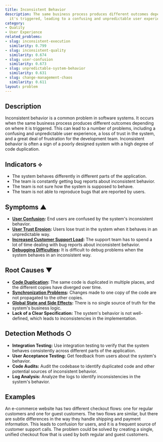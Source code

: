 ```yaml
---
title: Inconsistent Behavior
description: The same business process produces different outcomes depending on where
  it's triggered, leading to a confusing and unpredictable user experience.
category:
- Quality
- User Experience
related_problems:
- slug: inconsistent-execution
  similarity: 0.799
- slug: inconsistent-quality
  similarity: 0.674
- slug: user-confusion
  similarity: 0.673
- slug: unpredictable-system-behavior
  similarity: 0.631
- slug: change-management-chaos
  similarity: 0.611
layout: problem
---
```


## Description
Inconsistent behavior is a common problem in software systems. It occurs when the same business process produces different outcomes depending on where it is triggered. This can lead to a number of problems, including a confusing and unpredictable user experience, a loss of trust in the system, and a great deal of frustration for the development team. Inconsistent behavior is often a sign of a poorly designed system with a high degree of code duplication.

## Indicators ⟡
- The system behaves differently in different parts of the application.
- The team is constantly getting bug reports about inconsistent behavior.
- The team is not sure how the system is supposed to behave.
- The team is not able to reproduce bugs that are reported by users.

## Symptoms ▲
- **[User Confusion](user-confusion.md):** End users are confused by the system's inconsistent behavior.
- **[User Trust Erosion](user-trust-erosion.md):** Users lose trust in the system when it behaves in an unpredictable way.
- **[Increased Customer Support Load](increased-customer-support-load.md):** The support team has to spend a lot of time dealing with bug reports about inconsistent behavior.
- **[Debugging Difficulties](debugging-difficulties.md):** It is difficult to debug problems when the system behaves in an inconsistent way.

## Root Causes ▼
- **[Code Duplication](code-duplication.md):** The same code is duplicated in multiple places, and the different copies have diverged over time.
- **[Synchronization Problems](synchronization-problems.md):** Changes made to one copy of the code are not propagated to the other copies.
- **[Global State and Side Effects](global-state-and-side-effects.md):** There is no single source of truth for the system's business logic.
- **Lack of a Clear Specification:** The system's behavior is not well-defined, which leads to inconsistencies in the implementation.

## Detection Methods ○
- **Integration Testing:** Use integration testing to verify that the system behaves consistently across different parts of the application.
- **User Acceptance Testing:** Get feedback from users about the system's behavior.
- **Code Audits:** Audit the codebase to identify duplicated code and other potential sources of inconsistent behavior.
- **Log Analysis:** Analyze the logs to identify inconsistencies in the system's behavior.

## Examples
An e-commerce website has two different checkout flows: one for regular customers and one for guest customers. The two flows are similar, but there are subtle differences in the way they handle shipping and payment information. This leads to confusion for users, and it is a frequent source of customer support calls. The problem could be solved by creating a single, unified checkout flow that is used by both regular and guest customers.